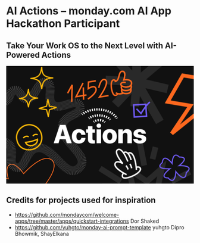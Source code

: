 # AI Actions – monday.com AI App Hackathon Participant
## Take Your Work OS to the Next Level with AI-Powered Actions

![AI Actions Logo](./public/ai-actions-logo-narrow.png)


## Credits for projects used for inspiration
- https://github.com/mondaycom/welcome-apps/tree/master/apps/quickstart-integrations Dor Shaked
- https://github.com/yuhgto/monday-ai-prompt-template yuhgto Dipro Bhowmik, ShayElkana
